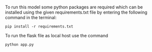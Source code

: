 To run this model some python packages are required which can be installed using the given requirements.txt file by entering the following command in the terminal:

```
pip install -r requirements.txt
```

To run the flask file as local host use the command
```
python app.py
```
